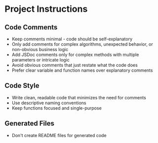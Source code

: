 # Project Instructions

## Code Comments
- Keep comments minimal - code should be self-explanatory
- Only add comments for complex algorithms, unexpected behavior, or non-obvious business logic
- Add JSDoc comments only for complex methods with multiple parameters or intricate logic
- Avoid obvious comments that just restate what the code does
- Prefer clear variable and function names over explanatory comments

## Code Style
- Write clean, readable code that minimizes the need for comments
- Use descriptive naming conventions
- Keep functions focused and single-purpose

## Generated Files
- Don't create README files for generated code